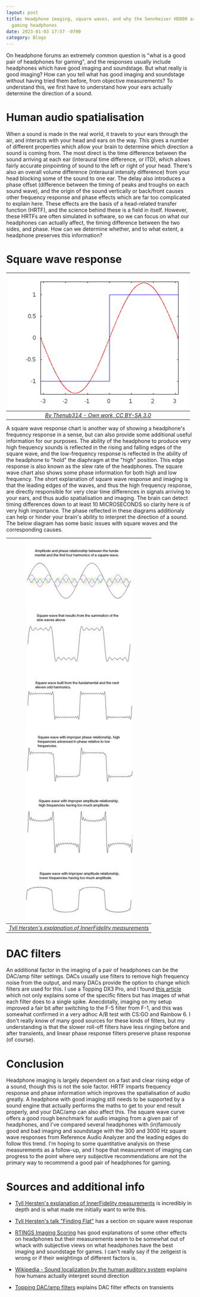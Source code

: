 ```yaml
---
layout: post
title: Headphone imaging, square waves, and why the Sennheiser HD800 are the best
  gaming headphones
date: 2023-01-03 17:57 -0700
category: Blogs
---
```

On headphone forums an extremely common question is "what is a good pair of headphones for gaming", and the responses usually include headphones which have good imaging and soundstage. But what really is good imaging? How can you tell what has good imaging and soundstage without having tried them before, from objective measurements? To understand this, we first have to understand how your ears actually determine the direction of a sound.

# Human audio spatialisation

When a sound is made in the real world, it travels to your ears through the air, and interacts with your head and ears on the way. This gives a number of different properties which allow your brain to determine which direction a sound is coming from. The most direct is the time difference between the sound arriving at each ear (interaural time difference, or ITD), which allows fairly accurate pinpointing of sound to the left or right of your head. There's also an overall volume difference (interaural intensity difference) from your head blocking some of the sound to one ear. The delay also introduces a phase offset (difference between the timing of peaks and troughs on each sound wave), and the origin of the sound vertically or back/front causes other frequency response and phase effects which are far too complicated to explain here. These effects are the basis of a head-related transfer function (HRTF), and the science behind these is a field in itself. However, these HRTFs are often simulated in software, so we can focus on what our headphones can actually affect, the timing difference between the two sides, and phase. How can we determine whether, and to what extent, a headphone preserves this information?

# Square wave response

| ![Square wave construction via odd harmonics](/assets/img/square_wave_construction.gif) |
|:--:|
| *[By Thenub314 - Own work, CC BY-SA 3.0](https://commons.wikimedia.org/w/index.php?curid=12062602)* |

A square wave response chart is another way of showing a headphone's frequency response in a sense, but can also provide some additional useful information for our purposes. The ability of the headphone to produce very high frequency sounds is reflected in the rising and falling edges of the square wave, and the low-frequency response is reflected in the ability of the headphone to "hold" the diaphragm at the "high" position. This edge response is also known as the slew rate of the headphones. The square wave chart also shows some phase information for both high and low frequency.  The short explanation of square wave response and imaging is that the leading edges of the waves, and thus the high frequency response, are directly responsible for very clear time differences in signals arriving to your ears, and thus audio spatialisation and imaging. The brain can detect timing differences down to at least 10 MICROSECONDS so clarity here is of very high importance. The phase reflected in these diagrams additionaly can help or hinder your brain's ability to interpret the direction of a sound. The below diagram has some basic issues with square waves and the corresponding causes.

| ![Square wave distortions](/assets/img/square_wave_problems.jpg) |
|:--:|
| *[Tyll Hersten's explanation of InnerFidelity measurements](https://www.stereophile.com/content/innerfidelity-headphone-measurements-explained)* |

# DAC filters

An additional factor in the imaging of a pair of headphones can be the DAC/amp filter settings. DACs usually use filters to remove high frequency noise from the output, and many DACs provide the option to change which filters are used for this. I use a Topping DX3 Pro, and I found [this article](https://addictedtoaudio.com.au/blogs/how-to/how-to-pick-the-best-filter-setting-for-your-dac) which not only explains some of the specific filters but has images of what each filter does to a single spike. Anecdotally, imaging on my setup improved a fair bit after switching to the F-5 filter from F-1, and this was somewhat confirmed in a very adhoc A/B test with CS:GO and Rainbow 6. I don't really know of many good sources for these kinds of filters, but my understanding is that the slower roll-off filters have less ringing before and after transients, and linear phase response filters preserve phase response (of course).

# Conclusion

Headphone imaging is largely dependent on a fast and clear rising edge of a sound, though this is not the sole factor. HRTF imparts frequency response and phase information which improves the spatialisation of audio greatly. A headphone with good imaging still needs to be supported by a sound engine that actually performs the maths to get to your end result properly, and your DAC/amp can also affect this. The square wave curve offers a good rough benchmark for audio imaging from a given pair of headphones, and I've compared several headphones with (in)famously good and bad imaging and soundstage with the 300 and 3000 Hz square wave responses from Reference Audio Analyzer and the leading edges do follow this trend. I'm hoping to some quantitative analysis on these measurements as a follow-up, and I hope that measurement of imaging can progress to the point where very subjective recommendations are not the primary way to recommend a good pair of headphones for gaming.


# Sources and additional info

* [Tyll Hersten's explanation of InnerFidelity measurements](https://www.stereophile.com/content/innerfidelity-headphone-measurements-explained) is incredibly in depth and is what made me initially want to write this.

* [Tyll Hersten's talk "Finding Flat"](https://youtu.be/SDRHFNfFCFU?t=3117) has a section on square wave response

* [RTINGS Imaging Scoring](https://www.rtings.com/headphones/tests/sound-quality/imaging) has good explanations of some other effects on headphones but their measurements seem to be somewhat out of whack with subjective views on what headphones have the best imaging and soundstage for games. I can't really say if the zeitgeist is wrong or if their weightings of different factors is.

* [Wikipedia - Sound localization by the human auditory system](https://en.wikipedia.org/wiki/Sound_localization#Sound_localization_by_the_human_auditory_system) explains how humans actually interpret sound direction

* [Topping DAC/amp filters](https://addictedtoaudio.com.au/blogs/how-to/how-to-pick-the-best-filter-setting-for-your-dac) explains DAC filter effects on transients




